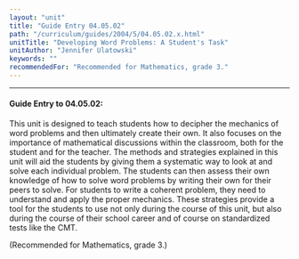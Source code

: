 ```yaml
---
layout: "unit"
title: "Guide Entry 04.05.02"
path: "/curriculum/guides/2004/5/04.05.02.x.html"
unitTitle: "Developing Word Problems: A Student's Task"
unitAuthor: "Jennifer Ulatowski"
keywords: ""
recommendedFor: "Recommended for Mathematics, grade 3."
---
```

<body>
<hr/>
<h4>
Guide Entry to 04.05.02:
</h4>
<p>
This unit is designed to teach students how to decipher the mechanics of word problems and then ultimately create their own.  It also focuses on the importance of mathematical discussions within the classroom, both for the student and for the teacher.  The methods and strategies explained in this unit will aid the students by giving them a systematic way to look at and solve each individual problem.  The students can then assess their own knowledge of how to solve word problems by writing their own for their peers to solve.  For students to write a coherent problem, they need to understand and apply the proper mechanics.  These strategies provide a tool for the students to use not only during the course of this unit, but also during the course of their school career and of course on standardized tests like the CMT.
</p>
<p>
(Recommended for Mathematics, grade 3.)
</p>
</body>
